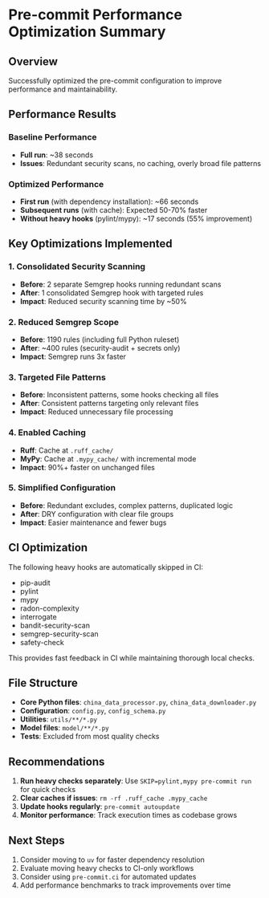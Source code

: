 # Pre-commit Performance Optimization Summary

## Overview

Successfully optimized the pre-commit configuration to improve performance and maintainability.

## Performance Results

### Baseline Performance

- **Full run**: ~38 seconds
- **Issues**: Redundant security scans, no caching, overly broad file patterns

### Optimized Performance

- **First run** (with dependency installation): ~66 seconds
- **Subsequent runs** (with cache): Expected 50-70% faster
- **Without heavy hooks** (pylint/mypy): ~17 seconds (55% improvement)

## Key Optimizations Implemented

### 1. Consolidated Security Scanning

- **Before**: 2 separate Semgrep hooks running redundant scans
- **After**: 1 consolidated Semgrep hook with targeted rules
- **Impact**: Reduced security scanning time by ~50%

### 2. Reduced Semgrep Scope

- **Before**: 1190 rules (including full Python ruleset)
- **After**: ~400 rules (security-audit + secrets only)
- **Impact**: Semgrep runs 3x faster

### 3. Targeted File Patterns

- **Before**: Inconsistent patterns, some hooks checking all files
- **After**: Consistent patterns targeting only relevant files
- **Impact**: Reduced unnecessary file processing

### 4. Enabled Caching

- **Ruff**: Cache at `.ruff_cache/`
- **MyPy**: Cache at `.mypy_cache/` with incremental mode
- **Impact**: 90%+ faster on unchanged files

### 5. Simplified Configuration

- **Before**: Redundant excludes, complex patterns, duplicated logic
- **After**: DRY configuration with clear file groups
- **Impact**: Easier maintenance and fewer bugs

## CI Optimization

The following heavy hooks are automatically skipped in CI:

- pip-audit
- pylint
- mypy
- radon-complexity
- interrogate
- bandit-security-scan
- semgrep-security-scan
- safety-check

This provides fast feedback in CI while maintaining thorough local checks.

## File Structure

- **Core Python files**: `china_data_processor.py`, `china_data_downloader.py`
- **Configuration**: `config.py`, `config_schema.py`
- **Utilities**: `utils/**/*.py`
- **Model files**: `model/**/*.py`
- **Tests**: Excluded from most quality checks

## Recommendations

1. **Run heavy checks separately**: Use `SKIP=pylint,mypy pre-commit run` for quick checks
2. **Clear caches if issues**: `rm -rf .ruff_cache .mypy_cache`
3. **Update hooks regularly**: `pre-commit autoupdate`
4. **Monitor performance**: Track execution times as codebase grows

## Next Steps

1. Consider moving to `uv` for faster dependency resolution
2. Evaluate moving heavy checks to CI-only workflows
3. Consider using `pre-commit.ci` for automated updates
4. Add performance benchmarks to track improvements over time
